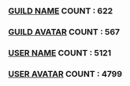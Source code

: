 ### [GUILD NAME](https://raw.githubusercontent.com/hadiazt/namelist/main/GUILD/GUILD_NAME.txt) COUNT : 622

### [GUILD AVATAR](https://raw.githubusercontent.com/hadiazt/namelist/main/GUILD/GUILD_AVATAR.txt) COUNT : 567

### [USER NAME](https://raw.githubusercontent.com/hadiazt/namelist/main/USERS/USER_NAME.txt) COUNT : 5121

### [USER AVATAR](https://raw.githubusercontent.com/hadiazt/namelist/main/USERS/USER_AVATAR.txt) COUNT : 4799 
